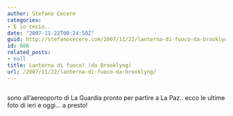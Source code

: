 ```yaml
---
author: Stefano Cecere
categories:
- E io cecio..
date: "2007-11-22T00:24:50Z"
guid: http://stefanocecere.com/2007/11/22/lanterna-di-fuoco-da-brooklyng/
id: 608
related_posts:
- null
title: Lanterna di fuoco! (da Brooklyng)
url: /2007/11/22/lanterna-di-fuoco-da-brooklyng/
---
```


<div>
  <a href="http://www.flickr.com/photos/krur/2052961067/" title="photo sharing"><img src="http://farm3.static.flickr.com/2004/2052961067_07197746d4.jpg" alt="" /></a>
</div>

sono all&#8217;aereoporto di La Guardia pronto per partire a La Paz.. ecco le ultime foto di ieri e oggi&#8230; a presto!
